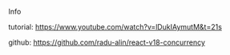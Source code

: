 Info

tutorial: https://www.youtube.com/watch?v=lDukIAymutM&t=21s

github: https://github.com/radu-alin/react-v18-concurrency
